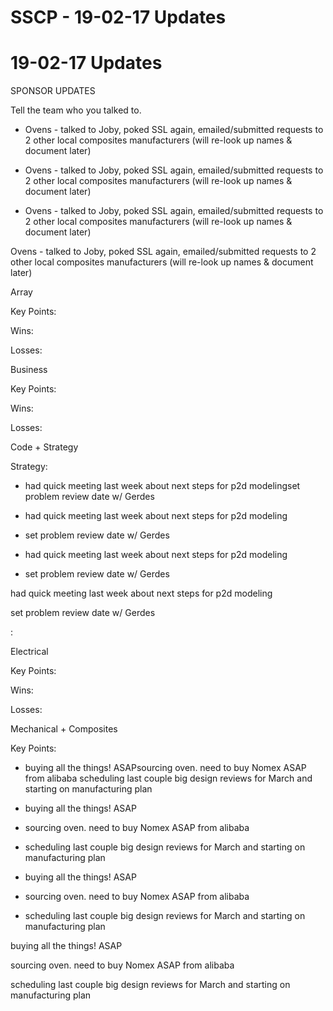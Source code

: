 # SSCP - 19-02-17 Updates

# 19-02-17 Updates

SPONSOR UPDATES

Tell the team who you talked to.

* Ovens - talked to Joby, poked SSL again, emailed/submitted requests to 2 other local composites manufacturers (will re-look up names & document later)
* Ovens - talked to Joby, poked SSL again, emailed/submitted requests to 2 other local composites manufacturers (will re-look up names & document later)

* Ovens - talked to Joby, poked SSL again, emailed/submitted requests to 2 other local composites manufacturers (will re-look up names & document later)

Ovens - talked to Joby, poked SSL again, emailed/submitted requests to 2 other local composites manufacturers (will re-look up names & document later)

Array

Key Points:

Wins:

Losses:

Business

Key Points:

Wins:

Losses:

Code + Strategy

Strategy:

* had quick meeting last week about next steps for p2d modelingset problem review date w/ Gerdes
* had quick meeting last week about next steps for p2d modeling
* set problem review date w/ Gerdes

* had quick meeting last week about next steps for p2d modeling
* set problem review date w/ Gerdes

had quick meeting last week about next steps for p2d modeling

set problem review date w/ Gerdes

:

Electrical

Key Points:

Wins:

Losses:

Mechanical + Composites

Key Points:

* buying all the things! ASAPsourcing oven. need to buy Nomex ASAP from alibaba scheduling last couple big design reviews for March and starting on manufacturing plan
* buying all the things! ASAP
* sourcing oven. need to buy Nomex ASAP from alibaba 
* scheduling last couple big design reviews for March and starting on manufacturing plan

* buying all the things! ASAP
* sourcing oven. need to buy Nomex ASAP from alibaba 
* scheduling last couple big design reviews for March and starting on manufacturing plan

buying all the things! ASAP

sourcing oven. need to buy Nomex ASAP from alibaba 

scheduling last couple big design reviews for March and starting on manufacturing plan

